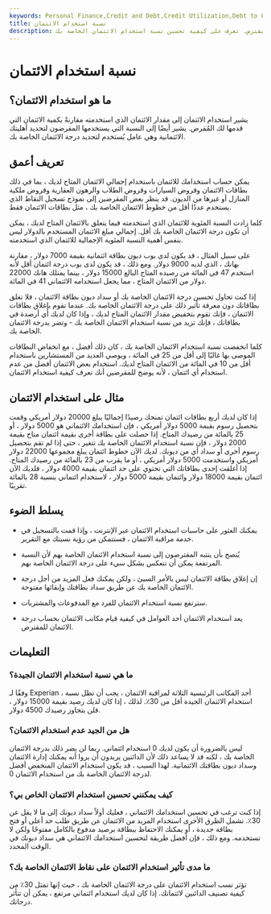 ```yaml
---
keywords: Personal Finance,Credit and Debt,Credit Utilization,Debt to Credit Ratio
title: نسبة استخدام الائتمان
description: نسبة استخدام الائتمان هي النسبة المئوية لإجمالي الائتمان المستخدم حاليًا للمقترض. تعرف على كيفية تحسين نسبة استخدام الائتمان الخاصة بك.
---
```


# نسبة استخدام الائتمان
## ما هو استخدام الائتمان؟

يشير استخدام الائتمان إلى مقدار الائتمان الذي استخدمته مقارنةً بكمية الائتمان التي قدمها لك المُقرض. يشير أيضًا إلى النسبة التي يستخدمها المقرضون لتحديد أهليتك الائتمانية وهي عامل يُستخدم لتحديد درجة الائتمان الخاصة بك.

## تعريف أعمق

يمكن حساب استخدامك للائتمان باستخدام إجمالي الائتمان المتاح لديك ، بما في ذلك بطاقات الائتمان وقروض السيارات وقروض الطلاب والرهون العقارية وقروض ملكية المنازل أو غيرها من الديون. قد ينظر بعض المقرضين إلى نموذج تسجيل النقاط الذي يستخدم عددًا أقل من خطوط الائتمان الخاصة بك ، مثل بطاقات الائتمان فقط.

كلما زادت النسبة المئوية للائتمان الذي استخدمته فيما يتعلق بالائتمان المتاح لديك ، يمكن أن تكون درجة الائتمان الخاصة بك أقل. إجمالي مبلغ الائتمان المستخدم بالدولار ليس بنفس أهمية النسبة المئوية الإجمالية للائتمان الذي استخدمته.

على سبيل المثال ، قد يكون لدى بوب ديون بطاقة ائتمانية بقيمة 7000 دولار ، مقارنة بهانك ، الذي لديه 9000 دولار. ومع ذلك ، قد يكون لدى بوب درجة ائتمان أقل لأنه استخدم 47 في المائة من رصيده المتاح البالغ 15000 دولار ، بينما يمتلك هانك 22000 دولار من الائتمان المتاح ، مما يجعل استخدامه الائتماني 41 في المائة.

إذا كنت تحاول تحسين درجة الائتمان الخاصة بك أو سداد ديون بطاقة الائتمان ، فلا تغلق بطاقاتك دون معرفة تأثير ذلك على درجة الائتمان الخاصة بك. عندما تقوم بإغلاق بطاقات الائتمان ، فإنك تقوم بتخفيض مقدار الائتمان المتاح لديك ، وإذا كان لديك أي أرصدة في بطاقاتك ، فإنك تزيد من نسبة استخدام الائتمان الخاصة بك - وتضر بدرجة الائتمان الخاصة بك.

كلما انخفضت نسبة استخدام الائتمان الخاصة بك ، كان ذلك أفضل ، مع انخفاض النطاقات الموصى بها غالبًا إلى أقل من 25 في المائة ، ويوصي العديد من المستشارين باستخدام أقل من 10 في المائة من الائتمان المتاح لديك. استخدام بعض الائتمان أفضل من عدم استخدام أي ائتمان ، لأنه يوضح للمقرضين أنك تعرف كيفية استخدام الائتمان.

## مثال على استخدام الائتمان

إذا كان لديك أربع بطاقات ائتمان تمنحك رصيدًا إجماليًا يبلغ 20000 دولار أمريكي وقمت بتحصيل رسوم بقيمة 5000 دولار أمريكي ، فإن استخدامك الائتماني هو 5000 دولار ، أو 25 بالمائة من رصيدك المتاح. إذا حصلت على بطاقة أخرى بقيمة ائتمان متاح بقيمة 2000 دولار ، فإن نسبة استخدام الائتمان الخاصة بك تتغير ، حتى إذا لم تقم بتحصيل رسوم أخرى أو سداد أي من ديونك. لديك الآن خطوط ائتمان يبلغ مجموعها 22000 دولار أمريكي واستخدمت 5000 دولار أمريكي ، أو ما يقرب من 23 بالمائة من رصيدك المتاح. إذا أغلقت إحدى بطاقاتك التي تحتوي على حد ائتمان بقيمة 4000 دولار ، فلديك الآن ائتمان بقيمة 18000 دولار وائتمان بقيمة 5000 دولار ، لاستخدام ائتماني بنسبة 28 بالمائة تقريبًا.

## يسلط الضوء

- يمكنك العثور على حاسبات استخدام الائتمان عبر الإنترنت ، وإذا قمت بالتسجيل في خدمة مراقبة الائتمان ، فستتمكن من رؤية نسبتك مع التقرير.

- يُنصح بأن ينتبه المقترضون إلى نسبة استخدام الائتمان الخاصة بهم لأن النسبة المرتفعة يمكن أن تنعكس بشكل سيء على درجة الائتمان الخاصة بهم.

- إن إغلاق بطاقة الائتمان ليس بالأمر السيئ ، ولكن يمكنك فعل المزيد من أجل درجة الائتمان الخاصة بك عن طريق سداد بطاقتك وإبقائها مفتوحة.

- سترتفع نسبة استخدام الائتمان للفرد مع المدفوعات والمشتريات.

- يعد استخدام الائتمان أحد العوامل في كيفية قيام مكاتب الائتمان بحساب درجة الائتمان للمقترض.

## التعليمات

### ما هي نسبة استخدام الائتمان الجيدة؟

وفقًا لـ Experian ، أحد المكاتب الرئيسية الثلاثة لمراقبة الائتمان ، يجب أن تظل نسبة استخدام الائتمان الجيدة أقل من 30٪. لذلك ، إذا كان لديك رصيد بقيمة 15000 دولار ، فلن يتجاوز رصيدك 4500 دولار.

### هل من الجيد عدم استخدام الائتمان؟

ليس بالضرورة أن يكون لديك 0 استخدام ائتماني. ربما لن يضر ذلك بدرجة الائتمان الخاصة بك ، لكنه قد لا يساعد ذلك لأن الدائنين يريدون أن يروا أنه يمكنك إدارة الائتمان وسداد ديون بطاقتك الائتمانية. لهذا السبب ، قد يكون استخدام الائتمان المنخفض أفضل لدرجة الائتمان الخاصة بك من استخدام الائتمان 0.

### كيف يمكنني تحسين استخدام الائتمان الخاص بي؟

إذا كنت ترغب في تحسين استخدامك الائتماني ، فعليك أولاً سداد ديونك إلى ما لا يقل عن 30٪. تشمل الطرق الأخرى استخدام المزيد من الائتمان عن طريق طلب حد أعلى أو فتح بطاقة جديدة ، أو يمكنك الاحتفاظ ببطاقة برصيد مدفوع بالكامل مفتوحًا ولكن لا تستخدمه. ومع ذلك ، فإن أفضل طريقة لتحسين استخدامك الائتماني هي سداد ديونك في الوقت المحدد.

### ما مدى تأثير استخدام الائتمان على نقاط الائتمان الخاصة بك؟

تؤثر نسب استخدام الائتمان على درجة الائتمان الخاصة بك ، حيث إنها تمثل 30٪ من كيفية تصنيف الدائنين لائتمانك. إذا كان لديك استخدام ائتماني مرتفع ، يمكن أن تتأثر درجاتك.

